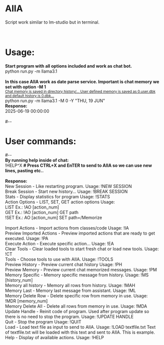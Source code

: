 # AIIA <br>
Script work similar to lm-studio but in terminal.<br>
<br>
<br>
# <b>Usage:</b><br>
<b>Start program with all options included and work as chat bot.</b><br>
python run.py -m llama3.1<br>
<br>
<b>In this case AIIA work as date parse service. Important is chat memory we set with option -M 1</b><br>
<small><u>Chat memory is saved in directory history/... User defined memory is saved as 0.user.dbk and default history is 0.dbk...</u></small><br>
python run.py -m llama3.1 -M 0 -Y "THU, 19 JUN"<br>
<b>Response:</b><br>
2025-06-19 00:00:00<br>
<br>
#--<br>
# User commands:<br>
#--<br>
<b>By running help inside of chat:</b><br>
!HELP^X <b># Press CTRL+X and EnTER to send to AIIA so we can use new lines, pasting etc..</b><br>
<br>
<b>Response:</b><br>
New Session - Like restarting program. Usage: !NEW SESSION<br>
Break Session - Start new history... Usage: !BREAK SESSION<br>
Stats - Display statistics for program Usage: !STATS<br>
Action Options - LIST, SET, GET action options Usage: <br>
LIST Ex.: !AO [action_num]<br>
GET Ex.: !AO [action_num] GET path<br>
!SET Ex.: AO [action_num] SET path=/Memorize<br>
<br>
Import Actions - Import actions from classes/code Usage: !IA<br>
Preview Imported Actions - Preview imported actions that are ready to get executed. Usage: !PA<br>
Execute Action - Execute specific action... Usage: !EA<br>
Clear Tools - Clear loaded tools to start fresh chat or load new tools. Usage: !CT<br>
Tools - Choose tools to use with AIIA. Usage: !TOOLS<br>
Preview History - Preview current chat history Usage: !PH<br>
Preview Memory - Preview current chat memorized messages. Usage: !PM<br>
Memory Specific - Memory specific message from history. Usage: !MS [history_num]<br>
Memory all history - Memory all rows from history. Usage: !MAH<br>
Memory Last - Memory last message from assistant. Usage: !ML<br>
Memory Delete Row - Delete specific row from memory in use. Usage: !MDR [memory_num]<br>
Memory Delete All - Delete all rows from memory in use. Usage: !MDA<br>
Update Handle - Reinit code of program. Used after program update so there is no need to stop the program. Usage: !UPDATE HANDLE<br>
Quit - Stop the program Usage: !QUIT<br>
Load - Load text file as input to send to AIIA. Usage: !LOAD textfile.txt Text of textfile.txt will be loaded with this text and sent to AIIA. This is example.<br>
Help - Display of available actions. Usage: !HELP<br>
<br>
